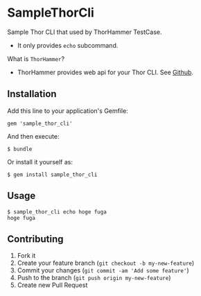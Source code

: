 # SampleThorCli

Sample Thor CLI that used by ThorHammer TestCase.

* It only provides `echo` subcommand.

What is `ThorHammer`?

* ThorHammer provides web api for your Thor CLI. See [Github](https://github.com/monochromegane/thor_hammer).

## Installation

Add this line to your application's Gemfile:

    gem 'sample_thor_cli'

And then execute:

    $ bundle

Or install it yourself as:

    $ gem install sample_thor_cli

## Usage

```console
$ sample_thor_cli echo hoge fuga
hoge fuga
```

## Contributing

1. Fork it
2. Create your feature branch (`git checkout -b my-new-feature`)
3. Commit your changes (`git commit -am 'Add some feature'`)
4. Push to the branch (`git push origin my-new-feature`)
5. Create new Pull Request
